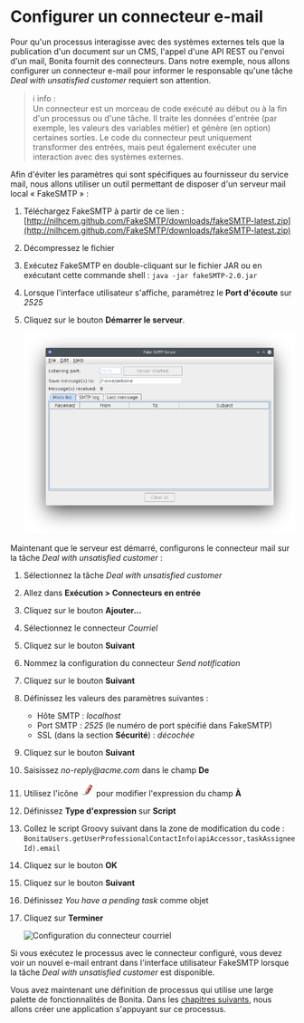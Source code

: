 # Configurer un connecteur e-mail

Pour qu'un processus interagisse avec des systèmes externes tels que la publication d'un document sur un CMS, l'appel d'une API REST ou l'envoi d'un mail, Bonita fournit des connecteurs. Dans notre exemple, nous allons configurer un connecteur e-mail pour informer le responsable qu'une tâche _Deal with unsatisfied customer_ requiert son attention.

> ℹ info :  
> Un connecteur est un morceau de code exécuté au début ou à la fin d'un processus ou d'une tâche. Il traite les données d'entrée (par exemple, les valeurs des variables métier) et génère (en option) certaines sorties. Le code du connecteur peut uniquement transformer des entrées, mais peut également exécuter une interaction avec des systèmes externes.

Afin d'éviter les paramètres qui sont spécifiques au fournisseur du service mail, nous allons utiliser un outil permettant de disposer d'un serveur mail local « FakeSMTP » :
1. Téléchargez FakeSMTP à partir de ce lien : [http://nilhcem.github.com/FakeSMTP/downloads/fakeSMTP-latest.zip](http://nilhcem.github.com/FakeSMTP/downloads/fakeSMTP-latest.zip)
1. Décompressez le fichier
1. Exécutez FakeSMTP en double-cliquant sur le fichier JAR ou en exécutant cette commande shell : `java -jar fakeSMTP-2.0.jar`
1. Lorsque l'interface utilisateur s'affiche, paramétrez le **Port d'écoute** sur _2525_
1. Cliquez sur le bouton **Démarrer le serveur**.

   ![FakeSMTP configuré et en écoute sur le port 2525](images/getting-started-tutorial/configure-email-connector/fakesmtp-configured-and-listening.png)<!--{.img-responsive .img-thumbnail}-->

Maintenant que le serveur est démarré, configurons le connecteur mail sur la tâche _Deal with unsatisfied customer_ :
1. Sélectionnez la tâche _Deal with unsatisfied customer_
1. Allez dans **Exécution > Connecteurs en entrée**
1. Cliquez sur le bouton **Ajouter...**
1. Sélectionnez le connecteur _Courriel_
1. Cliquez sur le bouton **Suivant**
1. Nommez la configuration du connecteur _Send notification_
1. Cliquez sur le bouton **Suivant**
1. Définissez les valeurs des paramètres suivantes :
   - Hôte SMTP : _localhost_
   - Port SMTP : _2525_ (le numéro de port spécifié dans FakeSMTP)
   - SSL (dans la section **Sécurité**) : _décochée_
1. Cliquez sur le bouton **Suivant**
1. Saisissez _no-reply@acme.com_ dans le champ **De** 
1. Utilisez l'icône ![icône du crayon](images/getting-started-tutorial/configure-email-connector/pencil.png) pour modifier l'expression du champ **À** 
1. Définissez **Type d'expression** sur **Script**
1. Collez le script Groovy suivant dans la zone de modification du code : `BonitaUsers.getUserProfessionalContactInfo(apiAccessor,taskAssigneeId).email`
1. Cliquez sur le bouton **OK**
1. Cliquez sur le bouton **Suivant**
1. Définissez _You have a pending task_ comme objet
1. Cliquez sur **Terminer**

   ![Configuration du connecteur courriel](images/getting-started-tutorial/configure-email-connector/configure-email-connector.gif)<!--{.img-responsive .img-thumbnail}-->

Si vous exécutez le processus avec le connecteur configuré, vous devez voir un nouvel e-mail entrant dans l'interface utilisateur FakeSMTP lorsque la tâche _Deal with unsatisfied customer_ est disponible.

Vous avez maintenant une définition de processus qui utilise une large palette de fonctionnalités de Bonita. Dans les [chapitres suivants](design-application-page.md), nous allons créer une application s'appuyant sur ce processus.
